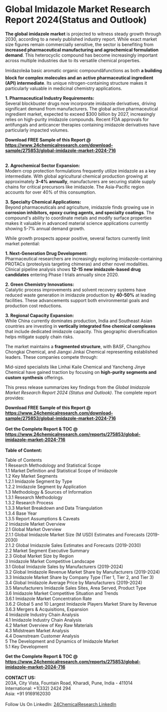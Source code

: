 <h1>Global Imidazole Market Research Report 2024(Status and Outlook)</h1><p><strong>The global imidazole market</strong> is projected to witness steady growth through 2030, according to a newly published industry report. While exact market size figures remain commercially sensitive, the sector is benefiting from <strong>increased pharmaceutical manufacturing and agrochemical formulation demand</strong>. This heterocyclic compound has become increasingly important across multiple industries due to its versatile chemical properties.</p><p>Imidazoleâa basic aromatic organic compoundâfunctions as both <strong>a building block for complex molecules and an active pharmaceutical ingredient (API) intermediate</strong>. Its unique nitrogen-containing structure makes it particularly valuable in medicinal chemistry applications.</p><p><strong>1. Pharmaceutical Industry Requirements:</strong><br>
Several blockbuster drugs now incorporate imidazole derivatives, driving significant demand from manufacturers. The global active pharmaceutical ingredient market, expected to exceed $300 billion by 2027, increasingly relies on high-purity imidazole compounds. Recent FDA approvals for antifungals and anticancer therapies containing imidazole derivatives have particularly impacted volumes.</p><div><b>Download FREE Sample of this Report @ 
            <a href="https://www.24chemicalresearch.com/download-sample/275853/global-imidazole-market-2024-716">
            https://www.24chemicalresearch.com/download-sample/275853/global-imidazole-market-2024-716</a></b></div><br><p><strong>2. Agrochemical Sector Expansion:</strong><br>
Modern crop protection formulations frequently utilize imidazole as a key intermediate. With global agricultural chemical production growing at approximately <strong>3-4% annually</strong>, manufacturers are securing stable supply chains for critical precursors like imidazole. The Asia-Pacific region accounts for over 40% of this consumption.</p><p><strong>3. Specialty Chemical Applications:</strong><br>
Beyond pharmaceuticals and agriculture, imidazole finds growing use in <strong>corrosion inhibitors, epoxy curing agents, and specialty coatings</strong>. The compound's ability to coordinate metals and modify surface properties makes it valuable in advanced material science applications currently showing 5-7% annual demand growth.</p><p>While growth prospects appear positive, several factors currently limit market potential:</p><p><strong>1. Next-Generation Drug Development:</strong><br>
Pharmaceutical researchers are increasingly exploring imidazole-containing PROTACs (proteolysis targeting chimeras) and other novel modalities. Clinical pipeline analysis shows <strong>12-15 new imidazole-based drug candidates</strong> entering Phase I trials annually since 2020.</p><p><strong>2. Green Chemistry Innovations:</strong><br>
Catalytic process improvements and solvent recovery systems have reduced waste generation in imidazole production by <strong>40-50%</strong> at leading facilities. These advancements support both environmental goals and production cost reductions.</p><p><strong>3. Regional Capacity Expansion:</strong><br>
While China currently dominates production, India and Southeast Asian countries are investing in <strong>vertically integrated fine chemical complexes</strong> that include dedicated imidazole capacity. This geographic diversification helps mitigate supply chain risks.</p><p>The market maintains a <strong>fragmented structure</strong>, with BASF, Changzhou Chongkai Chemical, and Jiangxi Jinkai Chemical representing established leaders. These companies compete through:</p><p>Mid-sized specialists like Linhai Kaile Chemical and Yancheng Jinye Chemical have gained traction by focusing on <strong>high-purity segments and custom synthesis</strong> offerings.</p><p>This press release summarizes key findings from the <em>Global Imidazole Market Research Report 2024 (Status and Outlook)</em>. The complete report provides:</p><div><b>Download FREE Sample of this Report @ 
            <a href="https://www.24chemicalresearch.com/download-sample/275853/global-imidazole-market-2024-716">
            https://www.24chemicalresearch.com/download-sample/275853/global-imidazole-market-2024-716</a></b></div><br><div><b>Get the Complete Report & TOC @ 
            <a href="https://www.24chemicalresearch.com/reports/275853/global-imidazole-market-2024-716">
            https://www.24chemicalresearch.com/reports/275853/global-imidazole-market-2024-716</a></b></div><br>
            <b>Table of Content:</b><p>Table of Contents<br />
1 Research Methodology and Statistical Scope<br />
1.1 Market Definition and Statistical Scope of Imidazole<br />
1.2 Key Market Segments<br />
1.2.1 Imidazole Segment by Type<br />
1.2.2 Imidazole Segment by Application<br />
1.3 Methodology & Sources of Information<br />
1.3.1 Research Methodology<br />
1.3.2 Research Process<br />
1.3.3 Market Breakdown and Data Triangulation<br />
1.3.4 Base Year<br />
1.3.5 Report Assumptions & Caveats<br />
2 Imidazole Market Overview<br />
2.1 Global Market Overview<br />
2.1.1 Global Imidazole Market Size (M USD) Estimates and Forecasts (2019-2030)<br />
2.1.2 Global Imidazole Sales Estimates and Forecasts (2019-2030)<br />
2.2 Market Segment Executive Summary<br />
2.3 Global Market Size by Region<br />
3 Imidazole Market Competitive Landscape<br />
3.1 Global Imidazole Sales by Manufacturers (2019-2024)<br />
3.2 Global Imidazole Revenue Market Share by Manufacturers (2019-2024)<br />
3.3 Imidazole Market Share by Company Type (Tier 1, Tier 2, and Tier 3)<br />
3.4 Global Imidazole Average Price by Manufacturers (2019-2024)<br />
3.5 Manufacturers Imidazole Sales Sites, Area Served, Product Type<br />
3.6 Imidazole Market Competitive Situation and Trends<br />
3.6.1 Imidazole Market Concentration Rate<br />
3.6.2 Global 5 and 10 Largest Imidazole Players Market Share by Revenue<br />
3.6.3 Mergers & Acquisitions, Expansion<br />
4 Imidazole Industry Chain Analysis<br />
4.1 Imidazole Industry Chain Analysis<br />
4.2 Market Overview of Key Raw Materials<br />
4.3 Midstream Market Analysis<br />
4.4 Downstream Customer Analysis<br />
5 The Development and Dynamics of Imidazole Market <br />
5.1 Key Development</p><div><b>Get the Complete Report & TOC @ 
            <a href="https://www.24chemicalresearch.com/reports/275853/global-imidazole-market-2024-716">
            https://www.24chemicalresearch.com/reports/275853/global-imidazole-market-2024-716</a></b></div><br><b>CONTACT US:</b><br>
            203A, City Vista, Fountain Road, Kharadi, Pune, India - 411014<br>
            International: +1(332) 2424 294<br>
            Asia: +91 9169162030 <br><br>
            Follow Us On LinkedIn: <a href="https://www.linkedin.com/company/24chemicalresearch/">24ChemicalResearch LinkedIn</a>